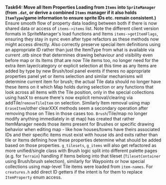 **Task64: Move all Item Properties Loading from `Items` into `SpriteManager` (from `.dat`, or derive a combined `Items` manager if it also holds `ItemType`/game information to ensure sprite IDs etc. remain consistent.)**
Ensure smooth flow of property data loading between both if there is now shared data or access of `items->items` list. Note the different client version formats in SpriteManager's load functions and Items `items->getItemFlags`, ensuring they stay in sync even after type refactors as these methods now might access directly. Also correctly preserve special item definitions using an appropriate ID rather than just the ItemType from what is available via current .otb since that determines drawing behaviour and visibility even before map or its Items (that are now Tile items too, no longer need for the extra item layer/category or explicit selection at this time as any Items are added by type by new Brush/tool panel events if theres no appropriate properties panel yet or items selection and similar mechanisms will determine current item for brush; the actual Tile data should no longer have these items on it which Map holds during selection or any functions that look across all items with the Tile position, only in the special collections using hasX to ensure there's now explicit removal/clearing via addTile/`removeTileItem` on selection. Similarly Item removal using map `EraseItem`/other clearXXX methods seem a secondary operation after removing those on Tiles in those cases too. `Brush`/Tile/map no longer modify anything immediately in qt map) has created that rather ItemManager needs those items present for Brushes or specific drawing behavior when editing map - like how houses/towns have theirs associated IDs and their specific items must exist with house ids and exits rather than tile or Items defining how these properties determine what should be added based on those properties. `g_tilesets`, `g_items` will also get refactored as more unified/single class with Brush logic split into different palette pages (e.g. for `Terrain`) handling if Items belong into that tileset (`TilesetContainer` using Brush/brush selection), similarly for Waypoints or how special collections using map-level Tile items were loaded from `item-names`. For `creatures.h` add direct ID getters if the intent is for them to replace `ItemProperty` enum access.
